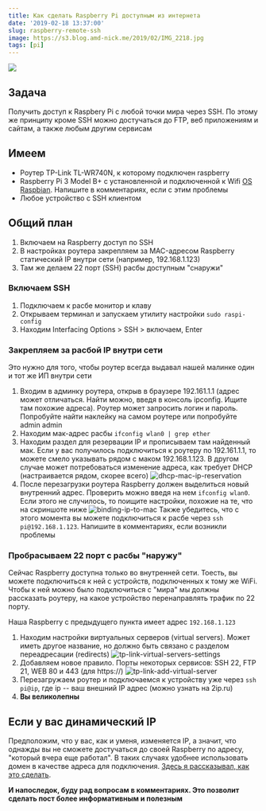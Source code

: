 ```yaml
---
title: Как сделать Raspberry Pi доступным из интернета
date: '2019-02-18 13:37:00'
slug: raspberry-remote-ssh
image: https://s3.blog.amd-nick.me/2019/02/IMG_2218.jpg
tags: [pi]
---
```


![](https://s3.blog.amd-nick.me/2019/02/IMG_2218.jpg)

## Задача

Получить доступ к Raspbery Pi с любой точки мира через SSH. По этому же принципу кроме SSH можно достучаться до FTP, веб приложениям и сайтам, а также любым другим сервисам

<!--truncate-->

## Имеем

- Роутер TP-Link TL-WR740N, к которому подключен raspberry
- Raspberry Pi 3 Model B+ с установленной и подключенной к Wifi [OS Raspbian](https://www.raspberrypi.org/downloads/raspbian/). Напишите в комментариях, если с этим проблемы
- Любое устройство с SSH клиентом

## Общий план

1. Включаем на Raspberry доступ по SSH
2. В настройках роутера закрепляем за MAC-адресом Raspberry статический IP внутри сети (например, 192.168.1.123)
3. Там же делаем 22 порт (SSH) расбы доступным "снаружи"

### Включаем SSH

1. Подключаем к расбе монитор и клаву
2. Открываем терминал и запускаем утилиту настройки `sudo raspi-config`
3. Находим Interfacing Options > SSH > включаем, Enter

### Закрепляем за расбой IP внутри сети

Это нужно для того, чтобы роутер всегда выдавал нашей малинке один и тот же ИП внутри сети

1. Входим в админку роутера, открыв в браузере 192.161.1.1 (адрес может отличаться. Найти можно, введя в консоль ipconfig. Ищите там похожие адреса). Роутер может запросить логин и пароль. Попробуйте найти наклейку на самом роутере или попробуйте admin admin
2. Находим мак-адрес расбы `ifconfig wlan0 | grep ether`
3. Находим раздел для резервации IP и прописываем там найденный мак. Если у вас получилось подключиться к роутеру по 192.161.1.1, то можете смело указывать рядом с маком 192.168.1.123. В другом случае может потребоваться изменение адреса, как требует DHCP (настраивается рядом, скорее всего)
 ![dhcp-mac-ip-reservation](https://s3.blog.amd-nick.me/2019/02/dhcp-mac-ip-reservation.png)
4. После перезагрузки роутера Raspberry должен выделиться новый внутренний адрес. Проверить можно введя на нем `ifconfig wlan0`. Если этого не случилось, то поищите настройки, похожие на те, что на скриншоте ниже
 ![binding-ip-to-mac](https://s3.blog.amd-nick.me/2019/02/binding-ip-to-mac.png)
Также убедитесь, что с этого момента вы можете подключиться к расбе через `ssh pi@192.168.1.123`. Напишите в комментариях, если возникли проблемы

### Пробрасываем 22 порт с расбы "наружу"

Сейчас Raspberry доступна только во внутренней сети. Тоесть, вы можете подключиться к ней с устройств, подключенных к тому же WiFi. Чтобы к ней можно было подключиться с "мира" мы должны рассказать роутеру, на какое устройство перенаправлять трафик по 22 порту.

Наша Raspberry с предыдущего пункта имеет адрес `192.168.1.123`

1. Находим настройки виртуальных серверов (virtual servers). Может иметь другое название, но должно быть связано с разделом переадресации (redirects)
 ![tp-link-virtual-servers-settings](https://s3.blog.amd-nick.me/2019/02/tp-link-virtual-servers-settings.png)
2. Добавляем новое правило. Порты некоторых сервисов: SSH 22, FTP 21, WEB 80 и 443 (для https://)
 ![tp-link-add-virtual-server](https://s3.blog.amd-nick.me/2019/02/tp-link-virtual-servers-settings-1.png)
3. Перезагружаем роутер и подключаемся к устройству уже через `ssh pi@ip`, где ip -- ваш внешний IP адрес (можно узнать на 2ip.ru)
4. **Вы великолепны**

## Если у вас динамический IP

Предположим, что у вас, как и уменя, изменяется IP, а значит, что однажды вы не сможете достучаться до своей Raspberry по адресу, "который вчера еще работал". В таких случаях удобнее использовать домен в качестве адреса для подключения. [Здесь я рассказывал, как это сделать](2019-02-19-remote-access-for-dynamic-ip.md).

**И напоследок, буду рад вопросам в комментариях. Это позволит сделать пост более информативным и полезным**
